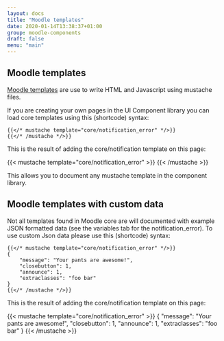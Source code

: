 ```yaml
---
layout: docs
title: "Moodle templates"
date: 2020-01-14T13:38:37+01:00
group: moodle-components
draft: false
menu: "main"
---
```


## Moodle templates

[Moodle templates](https://docs.moodle.org/dev/Templates) are use to write HTML and Javascript using mustache files.

If you are creating your own pages in the UI Component library you can load core templates using this (shortcode) syntax:

```
{{</* mustache template="core/notification_error" */>}}
{{</* /mustache */>}}
```

This is the result of adding the core/notification template on this page:

{{< mustache template="core/notification_error" >}}
{{< /mustache >}}

This allows you to document any mustache template in the component library.

## Moodle templates with custom data

Not all templates found in Moodle core are will documented with example JSON formatted data (see the variables tab for the notification_error). To use custom Json data please use this (shortcode) syntax:

```
{{</* mustache template="core/notification_error" */>}}
{
    "message": "Your pants are awesome!",
    "closebutton": 1,
    "announce": 1,
    "extraclasses": "foo bar"
}
{{</* /mustache */>}}
```


This is the result of adding the core/notification template on this page:

{{< mustache template="core/notification_error" >}}
{
    "message": "Your pants are awesome!",
    "closebutton": 1,
    "announce": 1,
    "extraclasses": "foo bar"
}
{{< /mustache >}}

